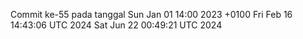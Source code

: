 Commit ke-55 pada tanggal Sun Jan 01 14:00 2023 +0100
Fri Feb 16 14:43:06 UTC 2024
Sat Jun 22 00:49:21 UTC 2024
